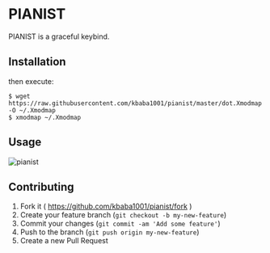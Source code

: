 # PIANIST

PIANIST is a graceful keybind.

## Installation

then execute:

    $ wget https://raw.githubusercontent.com/kbaba1001/pianist/master/dot.Xmodmap -O ~/.Xmodmap
    $ xmodmap ~/.Xmodmap

## Usage

![pianist](https://cloud.githubusercontent.com/assets/1624680/6942338/d1b56542-d8c1-11e4-90e7-7c0db0c37807.png)

## Contributing

1. Fork it ( https://github.com/kbaba1001/pianist/fork )
2. Create your feature branch (`git checkout -b my-new-feature`)
3. Commit your changes (`git commit -am 'Add some feature'`)
4. Push to the branch (`git push origin my-new-feature`)
5. Create a new Pull Request
